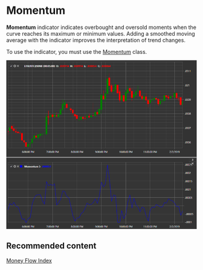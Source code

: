 # Momentum

**Momentum** indicator indicates overbought and oversold moments when the curve reaches its maximum or minimum values. Adding a smoothed moving average with the indicator improves the interpretation of trend changes. 

To use the indicator, you must use the [Momentum](xref:StockSharp.Algo.Indicators.Momentum) class. 

![IndicatorMomentum](../images/IndicatorMomentum.png)

## Recommended content

[Money Flow Index](IndicatorMoneyFlowIndex.md)
